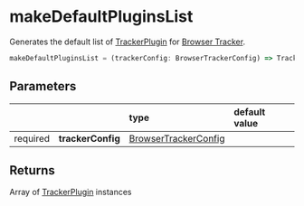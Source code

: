 # makeDefaultPluginsList

Generates the default list of [TrackerPlugin](/tracking/api-reference/core/TrackerPlugin.md) for [Browser Tracker](/tracking/api-reference/general/BrowserTracker.md).

```typescript
makeDefaultPluginsList = (trackerConfig: BrowserTrackerConfig) => TrackerPluginInterface[]
```

## Parameters
|          |                   | type                                                                                | default value
| :-:      | :--               | :--                                                                                 | :--           
| required | **trackerConfig** | [BrowserTrackerConfig](/tracking/api-reference/definitions/BrowserTrackerConfig.md) |

## Returns
Array of [TrackerPlugin](/tracking/api-reference/core/TrackerPlugin.md) instances
